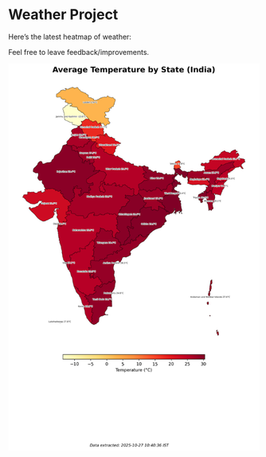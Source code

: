 # Weather Project

Here’s the latest heatmap of weather:

Feel free to leave feedback/improvements.

![India Heatmap](docs/assets/india_heatmap.png?v=FEFECE)
